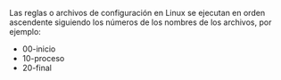 Las reglas o archivos de configuración en Linux se ejecutan en orden ascendente siguiendo los números de los nombres de los archivos, por ejemplo:   
- 00-inicio   
- 10-proceso   
- 20-final   
   
   

